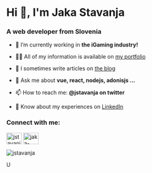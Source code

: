 <h1>Hi 👋, I'm Jaka Stavanja</h1>
<h3>A web developer from Slovenia</h3>

<p>

- 🔭 I’m currently working in **the iGaming industry!**

- 👨‍💻 All of my information is available on [my portfolio](https://stavanja.xyz)

- 📝 I sometimes write articles on [the blog](https://stavanja.xyz/blog)

- 💬 Ask me about **vue, react, nodejs, adonisjs ...**

- 📫 How to reach me: **@jstavanja on twitter**

- 📄 Know about my experiences on [LinkedIn](https://www.linkedin.com/in/jaka-stavanja-238290106/)
</p>

<h3 align="left">Connect with me:</h3>
<p align="left">
<a href="https://twitter.com/jstavanja" target="blank"><img align="center" src="https://raw.githubusercontent.com/rahuldkjain/github-profile-readme-generator/master/src/images/icons/Social/twitter.svg" alt="jstavanja" height="30" width="40" /></a>
<a href="https://linkedin.com/in/jaka-stavanja-238290106" target="blank"><img align="center" src="https://raw.githubusercontent.com/rahuldkjain/github-profile-readme-generator/master/src/images/icons/Social/linked-in-alt.svg" alt="jaka-stavanja-238290106" height="30" width="40" /></a>
</p>

<p align="left"> <img src="https://komarev.com/ghpvc/?username=jstavanja&label=Profile%20views&color=0e75b6&style=flat" alt="jstavanja" /> </p>U
